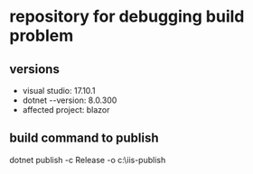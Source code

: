 # repository for debugging build problem

## versions

* visual studio: 17.10.1
* dotnet --version: 8.0.300
* affected project: blazor

## build command to publish

dotnet publish -c Release -o c:\iis-publish
